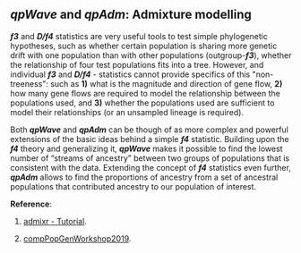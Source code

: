 ##  *qpWave* and *qpAdm*: Admixture modelling

***f3*** and ***D/f4*** statistics are very useful tools to test simple phylogenetic hypotheses, such as whether certain population is sharing more genetic drift with one population than with other populations (outgroup-***f3***), whether the relationship of four test populations fits into a tree. However, and individual ***f3*** and ***D/f4*** - statistics cannot provide specifics of this "non-treeness": such as **1)** what is the magnitude and direction of gene flow, **2)** how many gene flows are required to model the relationship between the populations used, and **3)** whether the populations used are sufficient to model their relationships (or an unsampled lineage is required).

Both ***qpWave*** and ***qpAdm*** can be though of as more complex and powerful extensions of the basic ideas behind a simple ***f4*** statistic. Building upon the ***f4*** theory and generalizing it, ***qpWave*** makes it possible to find the lowest number of “streams of ancestry” between two groups of populations that is consistent with the data. Extending the concept of ***f4*** statistics even further, ***qpAdm*** allows to find the proportions of ancestry from a set of ancestral populations that contributed ancestry to our population of interest.


**Reference**:

1. [admixr - Tutorial](https://bodkan.net/admixr/articles/tutorial.html#qpwave-and-qpadm).

2. [compPopGenWorkshop2019](https://github.com/stschiff/compPopGenWorkshop2019_docs/blob/master/contents/05_qpwave_qpadm/qpwave_qpadm.rst).
